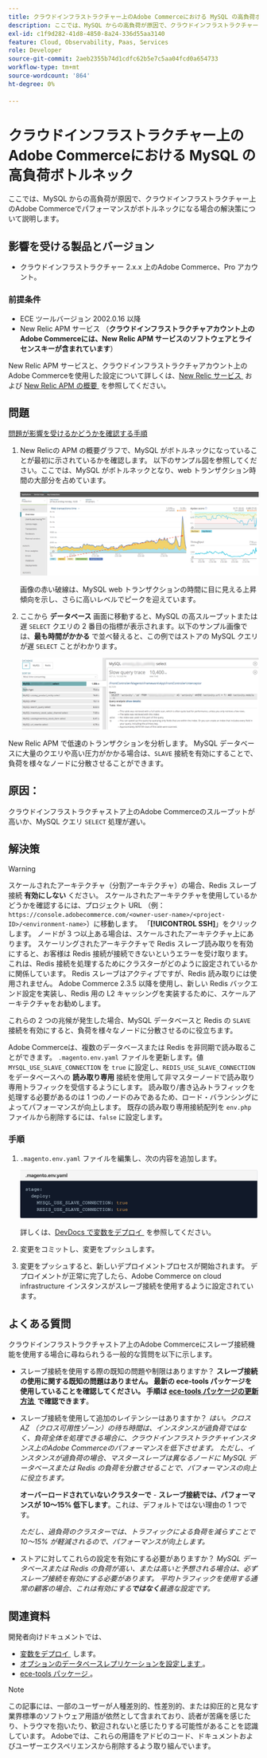 ```yaml
---
title: クラウドインフラストラクチャー上のAdobe Commerceにおける MySQL の高負荷ボトルネック
description: ここでは、MySQL からの高負荷が原因で、クラウドインフラストラクチャー上のAdobe Commerceでパフォーマンスがボトルネックになる場合の解決策について説明します。
exl-id: c1f9d282-41d8-4850-8a24-336d55aa3140
feature: Cloud, Observability, Paas, Services
role: Developer
source-git-commit: 2aeb2355b74d1cdfc62b5e7c5aa04fcd0a654733
workflow-type: tm+mt
source-wordcount: '864'
ht-degree: 0%

---
```


# クラウドインフラストラクチャー上のAdobe Commerceにおける MySQL の高負荷ボトルネック

ここでは、MySQL からの高負荷が原因で、クラウドインフラストラクチャー上のAdobe Commerceでパフォーマンスがボトルネックになる場合の解決策について説明します。

## 影響を受ける製品とバージョン

* クラウドインフラストラクチャー 2.x.x 上のAdobe Commerce、Pro アカウント。

### 前提条件

* ECE ツールバージョン 2002.0.16 以降
* New Relic APM サービス （**クラウドインフラストラクチャアカウント上のAdobe Commerceには、New Relic APM サービスのソフトウェアとライセンスキーが含まれています**）

New Relic APM サービスと、クラウドインフラストラクチャアカウント上のAdobe Commerceを使用した設定について詳しくは、[New Relic サービス &#x200B;](https://experienceleague.adobe.com/ja/docs/commerce-cloud-service/user-guide/monitor/new-relic/new-relic-service) および [New Relic APM の概要 &#x200B;](https://docs.newrelic.com/docs/apm/new-relic-apm/getting-started/introduction-apm/) を参照してください。

## 問題

<u> 問題が影響を受けるかどうかを確認する手順 </u>

1. New Relicの APM の概要グラフで、MySQL がボトルネックになっていることが最初に示されているかを確認します。 以下のサンプル図を参照してください。ここでは、MySQL がボトルネックとなり、web トランザクション時間の大部分を占めています。

   ![KB-372_image002.png](assets/KB-372_image002.png)

   画像の赤い破線は、MySQL web トランザクションの時間に目に見える上昇傾向を示し、さらに高いレベルでピークを迎えています。
1. ここから **データベース** 画面に移動すると、MySQL の高スループットまたは遅 `SELECT` クエリの 2 番目の指標が表示されます。以下のサンプル画像では、**最も時間がかかる** で並べ替えると、この例ではストアの MySQL クエリが遅 `SELECT` ことがわかります。

   ![KB-372_image003_BluredExtension.png](assets/KB-372_image003_BlurredExtension.png)

New Relic APM で低速のトランザクションを分析します。 MySQL データベースに大量のクエリや高い圧力がかかる場合は、`SLAVE` 接続を有効にすることで、負荷を様々なノードに分散させることができます。

## 原因：

クラウドインフラストラクチャストア上のAdobe Commerceのスループットが高いか、MySQL クエリ `SELECT` 処理が遅い。

## 解決策

>[!WARNING]
>
>スケールされたアーキテクチャ（分割アーキテクチャ）の場合、Redis スレーブ接続 **有効にしない** ください。 スケールされたアーキテクチャを使用しているかどうかを確認するには、プロジェクト URL （例：`https://console.adobecommerce.com/<owner-user-name>/<project-ID>/<environment-name>`）に移動します。 「**[!UICONTROL SSH]**」をクリックします。 ノードが 3 つ以上ある場合は、スケールされたアーキテクチャ上にあります。 スケーリングされたアーキテクチャで Redis スレーブ読み取りを有効にすると、お客様は Redis 接続が接続できないというエラーを受け取ります。 これは、Redis 接続を処理するためにクラスターがどのように設定されているかに関係しています。 Redis スレーブはアクティブですが、Redis 読み取りには使用されません。 Adobe Commerce 2.3.5 以降を使用し、新しい Redis バックエンド設定を実装し、Redis 用の L2 キャッシングを実装するために、スケールアーキテクチャをお勧めします。

これらの 2 つの兆候が発生した場合、MySQL データベースと Redis の `SLAVE` 接続を有効にすると、負荷を様々なノードに分散させるのに役立ちます。

Adobe Commerceは、複数のデータベースまたは Redis を非同期で読み取ることができます。 `.magento.env.yaml` ファイルを更新します。値 `MYSQL_USE_SLAVE_CONNECTION` を `true` に設定し、`REDIS_USE_SLAVE_CONNECTION` をデータベースへの **読み取り専用** 接続を使用して非マスターノードで読み取り専用トラフィックを受信するようにします。 読み取り/書き込みトラフィックを処理する必要があるのは 1 つのノードのみであるため、ロード・バランシングによってパフォーマンスが向上します。 既存の読み取り専用接続配列を `env.php` ファイルから削除するには、`false` に設定します。

### 手順

1. `.magento.env.yaml` ファイルを編集し、次の内容を追加します。

   ![KB-372_image004.png](assets/KB-372_image004.png)

   詳しくは、[DevDocs で変数をデプロイ &#x200B;](https://experienceleague.adobe.com/ja/docs/commerce-cloud-service/user-guide/configure/env/stage/variables-deploy#mysql_use_slave_connection) を参照してください。

1. 変更をコミットし、変更をプッシュします。
1. 変更をプッシュすると、新しいデプロイメントプロセスが開始されます。 デプロイメントが正常に完了したら、Adobe Commerce on cloud infrastructure インスタンスがスレーブ接続を使用するように設定されています。

## よくある質問

クラウドインフラストラクチャストア上のAdobe Commerceにスレーブ接続機能を使用する場合に尋ねられうる一般的な質問を以下に示します。

* スレーブ接続を使用する際の既知の問題や制限はありますか？ **スレーブ接続の使用に関する既知の問題はありません。 最新の ece-tools パッケージを使用していることを確認してください。 手順は [ece-tools パッケージの更新方法 &#x200B;](https://experienceleague.adobe.com/ja/docs/commerce-cloud-service/user-guide/dev-tools/ece-tools/update-package) で確認できます**。
* スレーブ接続を使用して追加のレイテンシーはありますか？ *はい。クロス AZ （クロス可用性ゾーン）の待ち時間は、インスタンスが過負荷ではなく、負荷全体を処理できる場合に、クラウドインフラストラクチャインスタンス上のAdobe Commerceのパフォーマンスを低下させます。 ただし、インスタンスが過負荷の場合、マスタースレーブは異なるノードに MySQL データベースまたは Redis の負荷を分散させることで、パフォーマンスの向上に役立ちます。*

  **オーバーロードされていないクラスターで** - **スレーブ接続では、パフォーマンスが 10～15% 低下します**。これは、デフォルトではない理由の 1 つです。

  *ただし、過負荷のクラスターでは、トラフィックによる負荷を減らすことで 10～15% が軽減されるので、パフォーマンスが向上します。*
* ストアに対してこれらの設定を有効にする必要がありますか？ *MySQL データベースまたは Redis の負荷が高い、または高いと予想される場合は、必ずスレーブ接続を有効にする必要があります。 平均トラフィックを使用する通常の顧客の場合、これは有効にする&#x200B;**ではなく**&#x200B;最適な設定です。*

## 関連資料

開発者向けドキュメントでは、

* [&#x200B; 変数をデプロイ &#x200B;](https://experienceleague.adobe.com/ja/docs/commerce-cloud-service/user-guide/configure/env/stage/variables-deploy) します。
* [&#x200B; オプションのデータベースレプリケーションを設定します &#x200B;](https://experienceleague.adobe.com/ja/docs/commerce-operations/configuration-guide/storage/split-db/multi-master-replication)。
* [ece-tools パッケージ &#x200B;](https://experienceleague.adobe.com/ja/docs/commerce-cloud-service/user-guide/dev-tools/ece-tools/package-overview)。

>[!NOTE]
>
>この記事には、一部のユーザーが人種差別的、性差別的、または抑圧的と見なす業界標準のソフトウェア用語が依然として含まれており、読者が苦痛を感じたり、トラウマを抱いたり、歓迎されないと感じたりする可能性があることを認識しています。 Adobeでは、これらの用語をアドビのコード、ドキュメントおよびユーザーエクスペリエンスから削除するよう取り組んでいます。

